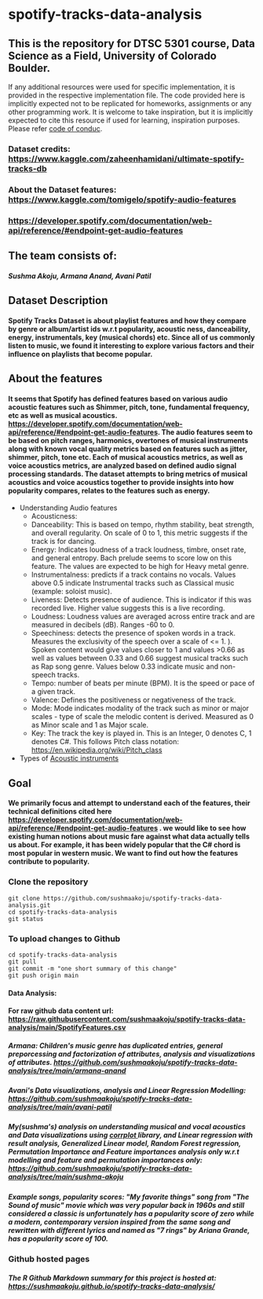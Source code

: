 # spotify-tracks-data-analysis
## This is the repository for DTSC 5301 course, Data Science as a Field, University of Colorado Boulder. 
If any additional resources were used for specific implementation, it is provided in the respective implementation file. The code provided here is implicitly expected not to be replicated for homeworks, assignments or any other programming work. It is welcome to take inspiration, but it is implicitly expected to cite this resource if used for learning, inspiration purposes. Please refer <a href="https://github.com/sushmaakoju/spotify-tracks-data-analysis/blob/main/CODE_OF_CONDUCT.md">code of conduc</a>.
### Dataset credits: https://www.kaggle.com/zaheenhamidani/ultimate-spotify-tracks-db
### About the Dataset features: https://www.kaggle.com/tomigelo/spotify-audio-features
### https://developer.spotify.com/documentation/web-api/reference/#endpoint-get-audio-features

## The team consists of:
##### Sushma Akoju, Armana Anand, Avani Patil

## Dataset Description
#### Spotify Tracks Dataset is about playlist features and how they compare by genre or album/artist ids w.r.t popularity, acoustic ness, danceability, energy, instrumentals, key (musical chords) etc. Since all of us commonly listen to music, we found it interesting to explore various factors and their influence on playlists that become popular.

## About the features
#### It seems that Spotify has defined features based on various audio acoustic features such as Shimmer, pitch, tone, fundamental frequency, etc as well as musical acoustics. https://developer.spotify.com/documentation/web-api/reference/#endpoint-get-audio-features. The audio features seem to be based on pitch ranges, harmonics, overtones of musical instruments along with known vocal quality metrics based on features such as jitter, shimmer, pitch, tone etc. Each of musical acoustics metrics, as well as voice acoustics metrics, are analyzed based on defined audio signal processing standards. The dataset attempts to bring metrics of musical acoustics and voice acoustics together to provide insights into how popularity compares, relates to the features such as energy.

- Understanding Audio features
    - Acousticness: 
    - Danceability: This is based on tempo, rhythm stability, beat strength, and overall regularity. On scale of 0 to 1, this metric suggests if the track is for dancing.
    - Energy: Indicates loudness of a track loudness, timbre, onset rate, and general entropy. Bach prelude seems to score low on this feature. The values are expected to be high for Heavy metal genre.
    - Instrumentalness: predicts if a track contains no vocals. Values above 0.5 indicate Instrumental tracks such as Classical music (example: soloist music).
    - Liveness: Detects presence of audience. This is indicator if this was recorded live. Higher value suggests this is a live recording.
    - Loudness: Loudness values are averaged across entire track and are measured in decibels (dB). Ranges -60 to 0. 
    - Speechiness: detects the presence of spoken words in a track. Measures the exclusivity of the speech over a scale of <= 1. ). Spoken content would give values closer to 1 and values >0.66 as well as values between 0.33 and 0.66 suggest musical tracks such as Rap song genre. Values below 0.33 indicate music and non-speech tracks.
    - Tempo: number of beats per minute (BPM). It is the speed or pace
        of a given track.
    - Valence: Defines the positiveness or negativeness of the track.
    - Mode: Mode indicates modality of the track such as minor or major scales - type of scale the melodic content is derived. Measured as 0 as Minor scale and 1 as Major scale.
    - Key: The track the key is played in. This is an Integer, 0 denotes C, 1 denotes C#. This follows Pitch class notation: <a  href="https://en.wikipedia.org/wiki/Pitch_class">https://en.wikipedia.org/wiki/Pitch_class</a>
- Types of <a href="https://en.wikipedia.org/wiki/Acoustic_music#Types_of_acoustic_instruments"> Acoustic instruments </a>

## Goal
#### We primarily focus and attempt to understand each of the features, their technical definitions cited here https://developer.spotify.com/documentation/web-api/reference/#endpoint-get-audio-features . we would like to see how existing human notions about music fare against what data actually tells us about. For example, it has been widely popular that the C# chord is most popular in western music. We want to find out how the features contribute to popularity. 

### Clone the repository

```
git clone https://github.com/sushmaakoju/spotify-tracks-data-analysis.git
cd spotify-tracks-data-analysis
git status
```

### To upload changes to Github
```
cd spotify-tracks-data-analysis
git pull
git commit -m "one short summary of this change"
git push origin main

```

#### Data Analysis:
#### For raw github data content url: <a href="https://raw.githubusercontent.com/sushmaakoju/spotify-tracks-data-analysis/main/SpotifyFeatures.csv">https://raw.githubusercontent.com/sushmaakoju/spotify-tracks-data-analysis/main/SpotifyFeatures.csv</a>
##### Armana: Children's music genre has duplicated entries, general preporcessing and factorization of attributes, analysis and visualizations of attributes. https://github.com/sushmaakoju/spotify-tracks-data-analysis/tree/main/armana-anand
##### Avani's Data visualizations, analysis and Linear Regression Modelling: https://github.com/sushmaakoju/spotify-tracks-data-analysis/tree/main/avani-patil

##### My(sushma's) analysis on understanding musical and vocal acoustics and Data visualizations using <a href='https://cran.r-project.org/web/packages/corrplot/vignettes/corrplot-intro.html'>corrplot </a> library, and Linear regression with result analysis, Generalized Linear model, Random Forest regression, Permutation Importance and Feature importances analysis only w.r.t modelling and feature and permutation importances only: https://github.com/sushmaakoju/spotify-tracks-data-analysis/tree/main/sushma-akoju

##### Example songs, popularity scores: "My favorite things" song from "The Sound of music" movie which was very popular back in 1960s and still considered a classic is unfortunately has a popularity score of zero while a modern, contemporary version inspired from the same song and rewritten with different lyrics and named as "7 rings" by Ariana Grande, has a popularity score of 100.

### Github hosted pages
##### The R Github Markdown summary for this project is hosted at: https://sushmaakoju.github.io/spotify-tracks-data-analysis/







